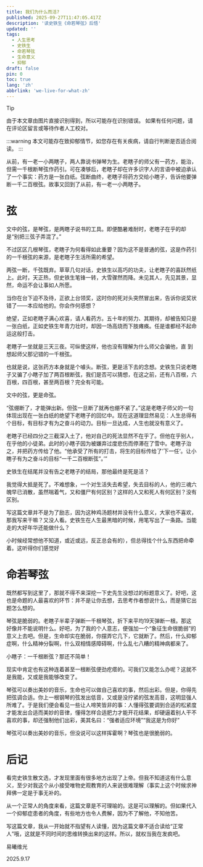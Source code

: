 ```yaml
---
title: 我们为什么而活?
published: 2025-09-27T11:47:05.417Z
description: '读史铁生《命若琴弦》后悟'
updated: ''
tags:
  - 人生思考
  - 史铁生
  - 命若琴弦
  - 生命意义
  - 抑郁
draft: false
pin: 0
toc: true
lang: 'zh'
abbrlink: 'we-live-for-what-zh'
---
```

> [!TIP]
> 由于本文章由图片直接识别得到，所以可能存在识别错误。
> 如果有任何问题，请在评论区留言或等待作者人工校对。

:::warning
本文可能存在致抑郁情节，如您存在有关疾病，请自行判断是否适合阅读。
:::

从前，有一老一小两瞎子，两人靠说书弹琴为生。老瞎子的师父有一药方，能治，但需一千根断琴弦作药引。可在凑够后，老瞎子却在许多识字人的言语中被迫承认了一个事实：药方是一张白纸。弦断曲终，老瞎子将药方交给小瞎子，告诉他要弹断一千二百根弦。故事又回到了从前，有一老一小两瞎子。

# 弦

文中的弦，是琴弦，是两瞎子说书的工具。即便酷暑难耐时，老瞎子在乎的却是“别把三弦子弄混了。”

不过区区几根琴弦，老瞎子为何看得如此重要？因为这不是普通的弦，这是作药引的一千根弦的来源，是老瞎子生活所需的希望。

两弦一断，千弦既弃。草草几句对话，史铁生以高巧的功夫，让老瞎子的喜跃然纸上。此时，天正热，但史铁生笔锋一转，大雪骤然而降。未见其人，先见其景，显然，命运不会让事如人所愿。

当你在台下迫不及待，正欲上台领奖，这时你的死对头突然冒出来，告诉你说奖状错了——本应给他的。你会作何感想？

绝望，正如老瞎子满心欢喜，请人看药方。五十年的努力、其期待，却被告知只是一张白纸，正如史铁生年青力壮时，却因一场高烧而下肢瘫痪。任是谁都经不起命运这般打击。

老瞎子一坐就是三天三夜。可纵使这样，他也没有理解为什么师父会骗他，直
到想起师父那记错的一千根弦。

也就是说，这张药方本身就是个噱头。断弦，更是活下去的念想。史铁生只说老瞎子又骗了小瞎子加了两百根断弦，我们是否可以猜想，在这之前，还有八百根，六百根，四百根，甚至两百根？完全有可能。

文中的弦，更是命弦。

“弦绷断了，才能弹出新。但弦一旦断了就再也绷不紧了。”这是老瞎子师父的一句体现出现在一张白纸的绝望下老瞎子的回忆中。现在这道理显然易见：人生总得有个目标，有目标才有为之奋斗的动力。目标一旦达成，人生也就没有意义了。

老瞎子已经四分之三截深入土了，他对自己的死法显然不在乎了。但他在乎别人，在乎他的小徒弟。此时的小瞎子因为被嫌弃过度悲伤而停滞在了雪中。老瞎子治之，并把药方传给了他。“他承受了所有的打击，将生的目标传给了’下一任‘。让小瞎子有为之奋斗的目标“一千二百根断弦”。’”

史铁生在结尾并没有告之老瞎子的结局，那他最终是死是活？

我觉得大抵是死了。不难想象，一个对生活失去希望，失去目标的人，他的三魂六魄早已消散，虽然喘着气，又和僵尸有何区别？这样的人又和死人有何区别？没有区别。

写这篇文章并不是为了励志，因为这种鸡汤题材并没有什么意义，大家也不喜欢，那我写来干嘛？又没人看。史铁生在人生最黑暗的时候，用笔写出了一条路。当能走的大好年华还能做什么？

小时候经常想他不知道，或近或远，反正总会有的），但总得找个什么东西把命牵着。这听得你们感觉好

# 命若琴弦

既然都写到这里了，那就不得不来深挖一下史先生没想过的标题意义了。好吧，这也是命题的人最喜欢的环节：并不是让你去想，去思考作者想说什么，而是猜它出题怎么想的。

琴弦是脆弱的。老瞎子半辈子弹断一千根琴弦，折下来平均19天弹断一根。那这好像并不能说明什么。好吧，为了我的个人意志，便强加一个“象征生命很脆弱”的意义上去吧。但是，生命却实在脆弱，你摆弄它几下，它就断了。然后，什么抑郁症啊，什么精神分裂啊，什么双相情感障碍啊，什么乱七八糟的精神病都来了。

小瞎子：一千根断弦？那还不简单！

现实中肯定也有这种连着甚至一根断弦便劲疙瘩的。可我们又能怎么办呢？这就不是我能，又或是我能够改变了。

琴弦可以奏出美妙的音乐，生命也可以做自己喜欢的事，然后出彩。但是，你得先把弦调合适。你上一根钢琴的弦发出低音，又或是没拧紧的弦发高音，这明显强人所难了。于是我们便会看见一些让人啼笑皆非的事：人懂得弦要调到合适的松紧度才能发出合适而美妙的音律，懂得怎样合适肥力才能开花结果，却硬逼着别人干不喜欢的事，却还强制他们出彩，美其名曰：“强者适应环境”“我这是为你好”

琴弦可以奏出美妙的音乐，但没说可以这样挥霍啊？琴弦也是很脆弱的。

# 后记

看完史铁生散文选，才发现里面有很多地方出现了上帝。但我不知道这有什么意义，至少对我这个从小接受唯物史观教育的人来说很难理解（事实上这个时候求神拜佛一定是于事无补的。

从一个正常人的角度来看，这篇文章是不可理喻的。这是可以理解的。但如果代入一个抑郁症患者的角度，有些地方也令人费解，因为不了解他，不知他苦。

写这篇文章，我从一开始就不指望有人读懂，因为这篇文章不适合读给“正常人”哦，这就是不同时间的思维转换出来的这样。所以，就权当我在发疯吧。

易曦维光

2025.9.17
